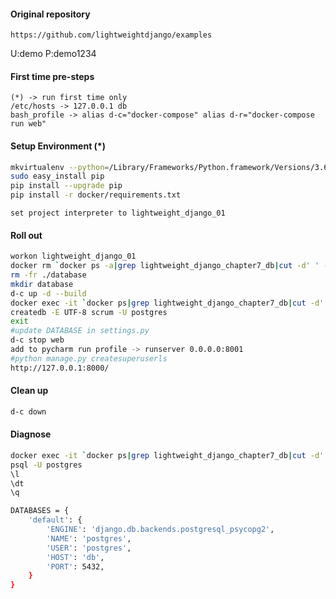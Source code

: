 #### Original repository
    https://github.com/lightweightdjango/examples

U:demo
P:demo1234

#### First time pre-steps
```text
(*) -> run first time only
/etc/hosts -> 127.0.0.1	db
bash_profile -> alias d-c="docker-compose" alias d-r="docker-compose run web"
```

#### Setup Environment (*)
```bash
mkvirtualenv --python=/Library/Frameworks/Python.framework/Versions/3.6/bin/python3 lightweight_django_01
sudo easy_install pip
pip install --upgrade pip
pip install -r docker/requirements.txt
```

```text
set project interpreter to lightweight_django_01
```


#### Roll out
```bash
workon lightweight_django_01
docker rm `docker ps -a|grep lightweight_django_chapter7_db|cut -d' ' -f1`
rm -fr ./database
mkdir database
d-c up -d --build
docker exec -it `docker ps|grep lightweight_django_chapter7_db|cut -d' ' -f1` bash
createdb -E UTF-8 scrum -U postgres
exit
#update DATABASE in settings.py
d-c stop web
add to pycharm run profile -> runserver 0.0.0.0:8001
#python manage.py createsuperuserls
http://127.0.0.1:8000/
```

#### Clean up
```bash
d-c down
```
#### Diagnose
```bash
docker exec -it `docker ps|grep lightweight_django_chapter7_db|cut -d' ' -f1` bash
psql -U postgres
\l
\dt
\q

DATABASES = {
    'default': {
        'ENGINE': 'django.db.backends.postgresql_psycopg2',
        'NAME': 'postgres',
        'USER': 'postgres',
        'HOST': 'db',
        'PORT': 5432,
    }
}
```